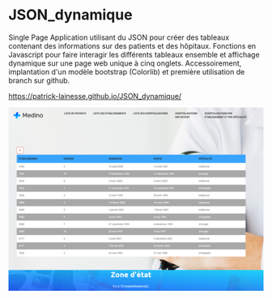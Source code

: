 # JSON_dynamique
Single Page Application utilisant du JSON pour créer des tableaux contenant des informations sur des patients et des hôpitaux. Fonctions en Javascript
pour faire interagir les différents tableaux ensemble et affichage dynamique sur une page web unique à cinq onglets.
Accessoirement, implantation d'un modèle bootstrap (Colorlib) et première utilisation de branch sur github.

https://patrick-lainesse.github.io/JSON_dynamique/

![Alt text](preview_JSONdyn.PNG "Aperçu de la page")
